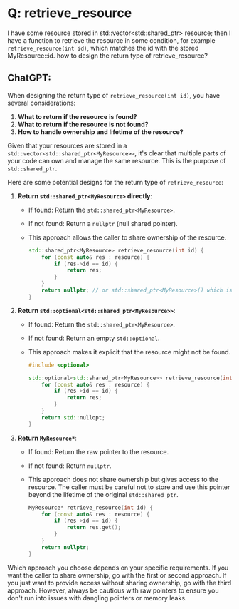 # Q: retrieve_resource
I have some resource stored in std::vector<std::shared_ptr<MyResource>> resource;
then I have a function to retrieve the resource in some condition, for example `retrieve_resource(int id)`, which matches the id with the stored MyResource::id.
how to design the return type of retrieve_resource?

## ChatGPT:
When designing the return type of `retrieve_resource(int id)`, you have several considerations:

1. **What to return if the resource is found?**
2. **What to return if the resource is not found?**
3. **How to handle ownership and lifetime of the resource?**

Given that your resources are stored in a `std::vector<std::shared_ptr<MyResource>>`, it's clear that multiple parts of your code can own and manage the same resource. This is the purpose of `std::shared_ptr`.

Here are some potential designs for the return type of `retrieve_resource`:

1. **Return `std::shared_ptr<MyResource>` directly**:
   - If found: Return the `std::shared_ptr<MyResource>`.
   - If not found: Return a `nullptr` (null shared pointer).
   - This approach allows the caller to share ownership of the resource.

     ```cpp
     std::shared_ptr<MyResource> retrieve_resource(int id) {
         for (const auto& res : resource) {
             if (res->id == id) {
                 return res;
             }
         }
         return nullptr; // or std::shared_ptr<MyResource>() which is equivalent
     }
     ```

2. **Return `std::optional<std::shared_ptr<MyResource>>`**:
   - If found: Return the `std::shared_ptr<MyResource>`.
   - If not found: Return an empty `std::optional`.
   - This approach makes it explicit that the resource might not be found.

     ```cpp
     #include <optional>

     std::optional<std::shared_ptr<MyResource>> retrieve_resource(int id) {
         for (const auto& res : resource) {
             if (res->id == id) {
                 return res;
             }
         }
         return std::nullopt;
     }
     ```

3. **Return `MyResource*`**:
   - If found: Return the raw pointer to the resource.
   - If not found: Return `nullptr`.
   - This approach does not share ownership but gives access to the resource. The caller must be careful not to store and use this pointer beyond the lifetime of the original `std::shared_ptr`.

     ```cpp
     MyResource* retrieve_resource(int id) {
         for (const auto& res : resource) {
             if (res->id == id) {
                 return res.get();
             }
         }
         return nullptr;
     }
     ```

Which approach you choose depends on your specific requirements. If you want the caller to share ownership, go with the first or second approach. If you just want to provide access without sharing ownership, go with the third approach. However, always be cautious with raw pointers to ensure you don't run into issues with dangling pointers or memory leaks.
